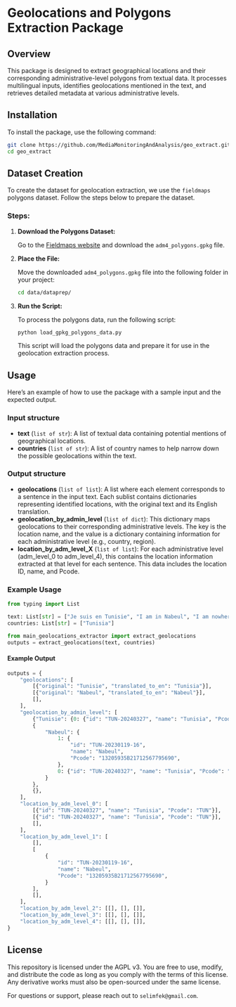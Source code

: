 # Geolocations and Polygons Extraction Package

## Overview

This package is designed to extract geographical locations and their corresponding administrative-level polygons from textual data. It processes multilingual inputs, identifies geolocations mentioned in the text, and retrieves detailed metadata at various administrative levels.

## Installation

To install the package, use the following command:

```bash
git clone https://github.com/MediaMonitoringAndAnalysis/geo_extract.git
cd geo_extract
```

## Dataset Creation

To create the dataset for geolocation extraction, we use the `fieldmaps` polygons dataset. Follow the steps below to prepare the dataset.

### Steps:

1. **Download the Polygons Dataset:**

   Go to the [Fieldmaps website](https://fieldmaps.io/data) and download the `adm4_polygons.gpkg` file.

2. **Place the File:**

   Move the downloaded `adm4_polygons.gpkg` file into the following folder in your project:

   ```bash
   cd data/dataprep/
   ```
   
3. **Run the Script:**

    To process the polygons data, run the following script:

    ```bash
    python load_gpkg_polygons_data.py
    ```
    This script will load the polygons data and prepare it for use in the geolocation extraction process.

## Usage

Here’s an example of how to use the package with a sample input and the expected output.

### Input structure
- **text** (`list of str`): A list of textual data containing potential mentions of geographical locations.
- **countries** (`list of str`): A list of country names to help narrow down the possible geolocations within the text.

### Output structure
- **geolocations** (`list of list`): A list where each element corresponds to a sentence in the input text. Each sublist contains dictionaries representing identified locations, with the original text and its English translation.
- **geolocation_by_admin_level** (`list of dict`): This dictionary maps geolocations to their corresponding administrative levels. The key is the location name, and the value is a dictionary containing information for each administrative level (e.g., country, region).
- **location_by_adm_level_X** (`list of list`): For each administrative level (adm_level_0 to adm_level_4), this contains the location information extracted at that level for each sentence. This data includes the location ID, name, and Pcode.


### Example Usage

```python
from typing import List

text: List[str] = ["Je suis en Tunisie", "I am in Nabeul", "I am nowhere"]
countries: List[str] = ["Tunisia"]

from main_geolocations_extractor import extract_geolocations
outputs = extract_geolocations(text, countries)
```

#### Example Output

```python
outputs = {
    "geolocations": [
        [{"original": "Tunisie", "translated_to_en": "Tunisia"}],
        [{"original": "Nabeul", "translated_to_en": "Nabeul"}],
        [],
    ],
    "geolocation_by_admin_level": [
        {"Tunisie": {0: {"id": "TUN-20240327", "name": "Tunisia", "Pcode": "TUN"}}},
        {
            "Nabeul": {
                1: {
                    "id": "TUN-20230119-16",
                    "name": "Nabeul",
                    "Pcode": "13205935B21712567795690",
                },
                0: {"id": "TUN-20240327", "name": "Tunisia", "Pcode": "TUN"},
            }
        },
        {},
    ],
    "location_by_adm_level_0": [
        [{"id": "TUN-20240327", "name": "Tunisia", "Pcode": "TUN"}],
        [{"id": "TUN-20240327", "name": "Tunisia", "Pcode": "TUN"}],
        [],
    ],
    "location_by_adm_level_1": [
        [],
        [
            {
                "id": "TUN-20230119-16",
                "name": "Nabeul",
                "Pcode": "13205935B21712567795690",
            }
        ],
        [],
    ],
    "location_by_adm_level_2": [[], [], []],
    "location_by_adm_level_3": [[], [], []],
    "location_by_adm_level_4": [[], [], []],
}
```


## License

This repository is licensed under the AGPL v3. You are free to use, modify, and distribute the code as long as you comply with the terms of this license. Any derivative works must also be open-sourced under the same license.

For questions or support, please reach out to `selimfek@gmail.com`.